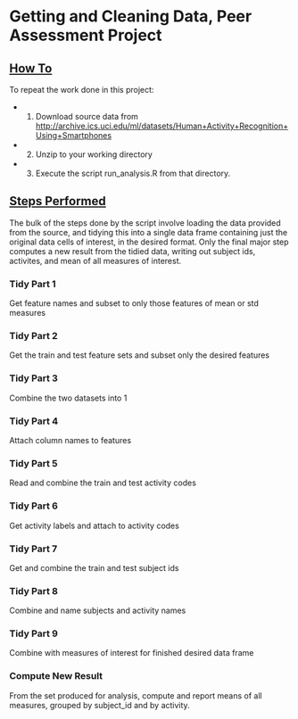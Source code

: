 # Getting and Cleaning Data, Peer Assessment Project

## <u>How To</u>
To repeat the work done in this project:

* 1. Download source data from http://archive.ics.uci.edu/ml/datasets/Human+Activity+Recognition+Using+Smartphones
* 2. Unzip to your working directory
* 3. Execute the script run_analysis.R from that directory.

## <u>Steps Performed</u>
The bulk of the steps done by the script involve loading the data provided from the source, and tidying this into a single data frame containing just the original data cells of interest, in the desired format.  Only the final major step computes a new result from the tidied data, writing out subject ids, activites, and mean of all measures of interest.

### Tidy Part 1
Get feature names and subset to only those features of mean or std measures

### Tidy Part 2
Get the train and test feature sets and subset only the desired features

### Tidy Part 3
Combine the two datasets into 1

### Tidy Part 4
Attach column names to features

### Tidy Part 5
Read and combine the train and test activity codes

### Tidy Part 6
Get activity labels and attach to activity codes

### Tidy Part 7
Get and combine the train and test subject ids

### Tidy Part 8
Combine and name subjects and activity names

### Tidy Part 9
Combine with measures of interest for finished desired data frame

### Compute New Result
From the set produced for analysis, compute and report means of all measures, grouped by subject_id and by activity.
